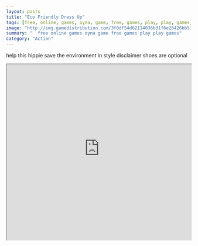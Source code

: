 ```yaml
---
layout: posts
title: "Eco Friendly Dress Up"
tags: [free, online, games, oyna, game, free, games, play, play, games]
image: "http://img.gamedistribution.com/3f0df54d62114036b31f6e28426bb513.jpg"
summary: "  free online games oyna game free games play play games"
category: "Action"
---
```


help this hippie save the environment in style disclaimer shoes are optional

<iframe width="100%" height="480px;" src="http://flash.gamedistribution.com?game=3f0df54d62114036b31f6e28426bb513"></iframe>